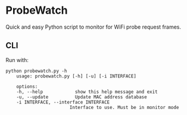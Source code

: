 # ProbeWatch

Quick and easy Python script to monitor for WiFi probe request frames.

## CLI
Run with:
```
python probewatch.py -h
	usage: probewatch.py [-h] [-u] [-i INTERFACE]

	options:
  	-h, --help            show this help message and exit
  	-u, --update          Update MAC address database
  	-i INTERFACE, --interface INTERFACE
                        Interface to use. Must be in monitor mode

```
